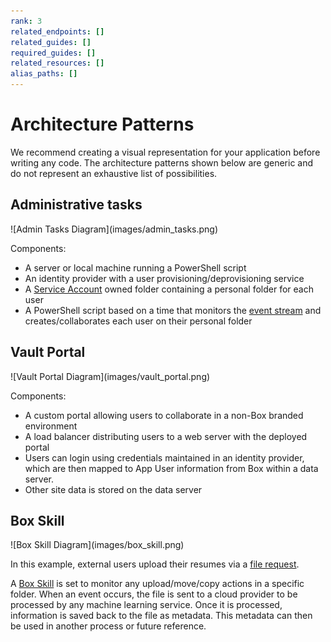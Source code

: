 ```yaml
---
rank: 3
related_endpoints: []
related_guides: []
required_guides: []
related_resources: []
alias_paths: []
---
```


# Architecture Patterns

We recommend creating a visual representation for your application before
writing any code. The architecture patterns shown below are generic and do not
represent an exhaustive list of possibilities. 

## Administrative tasks

<ImageFrame center shadow border>
![Admin Tasks Diagram](images/admin_tasks.png)
</ImageFrame>

Components:

- A server or local machine running a PowerShell script
- An identity provider with a user provisioning/deprovisioning service
- A [Service Account][sa] owned folder containing a personal folder for each
  user
- A PowerShell script based on a time that monitors the [event stream][events]
  and creates/collaborates each user on their personal folder

## Vault Portal

<ImageFrame center shadow border>
![Vault Portal Diagram](images/vault_portal.png)
</ImageFrame>

Components: 

- A custom portal allowing users to collaborate in a non-Box branded environment
- A load balancer distributing users to a web server with the deployed portal
- Users can login using credentials maintained in an identity provider, which
  are then mapped to App User information from Box within a data server.
- Other site data is stored on the data server

## Box Skill

<ImageFrame center shadow border>
![Box Skill Diagram](images/box_skill.png)
</ImageFrame>

In this example, external users upload their resumes via a [file request][fr]. 

A [Box Skill][skill] is set to monitor any upload/move/copy actions in a
specific folder. When an event occurs, the file is sent to a cloud provider to
be processed by any machine learning service. Once it is processed, information
is saved back to the file as metadata. This metadata can then be used in another
process or future reference. 

[usermodel]: g://getting-started/user-models
[auth]: g://authentication
[apptype]: g://applications/select
[events]: e://resources/event
[userevents]: g://events/for-user
[sa]: g://getting-started/user-types/service-account
[fr]: https://support.box.com/hc/en-us/articles/360045304813-Using-File-Request-to-get-Content-from-Anyone
[skill]: g://applications/custom-skills